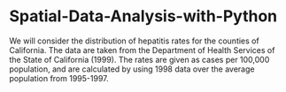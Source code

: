 # Spatial-Data-Analysis-with-Python
We will consider the distribution of hepatitis rates for the counties of California. The data are taken from the Department of Health Services of the State of California (1999). The rates are given as cases per 100,000 population, and are calculated by using 1998 data over the average population from 1995-1997.
